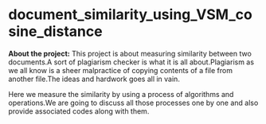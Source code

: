 # document_similarity_using_VSM_cosine_distance

**About the project:**
This project is about measuring similarity between two documents.A sort of plagiarism checker is what it is all about.Plagiarism as we all know is a sheer malpractice of copying contents of a file from another file.The ideas and hardwork goes all in vain. 

Here we measure the similarity by using a process of algorithms and operations.We are going to discuss all those processes one by one and also provide associated codes along with them.
